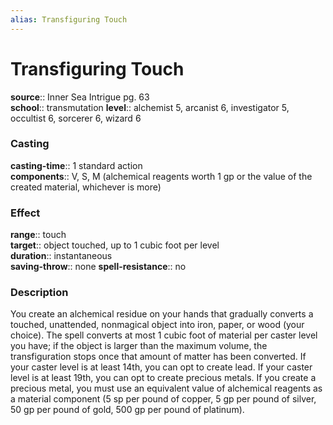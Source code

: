 ```yaml
---
alias: Transfiguring Touch
---
```


# Transfiguring Touch 

**source**:: Inner Sea Intrigue pg. 63  
**school**:: transmutation
**level**:: alchemist 5, arcanist 6, investigator 5, occultist 6, sorcerer 6, wizard 6

### Casting 

**casting-time**:: 1 standard action  
**components**:: V, S, M (alchemical reagents worth 1 gp or the value of the created material, whichever is more)

### Effect 

**range**:: touch  
**target**:: object touched, up to 1 cubic foot per level  
**duration**:: instantaneous  
**saving-throw**:: none
**spell-resistance**:: no

### Description 

You create an alchemical residue on your hands that gradually converts a touched, unattended, nonmagical object into iron, paper, or wood (your choice). The spell converts at most 1 cubic foot of material per caster level you have; if the object is larger than the maximum volume, the transfiguration stops once that amount of matter has been converted. If your caster level is at least 14th, you can opt to create lead. If your caster level is at least 19th, you can opt to create precious metals. If you create a precious metal, you must use an equivalent value of alchemical reagents as a material component (5 sp per pound of copper, 5 gp per pound of silver, 50 gp per pound of gold, 500 gp per pound of platinum).
